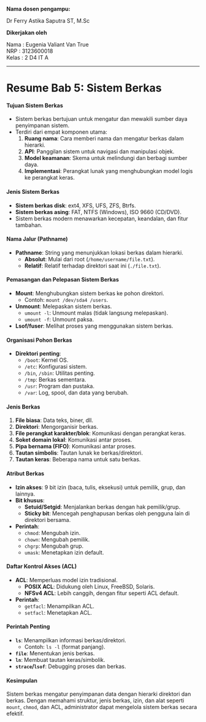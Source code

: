 **Nama dosen pengampu:**

Dr Ferry Astika Saputra ST, M.Sc

**Dikerjakan oleh**

Nama	: Eugenia Valiant Van True  
NRP		: 3123600018  
Kelas	: 2 D4 IT A  

---

# **Resume Bab 5: Sistem Berkas**

#### **Tujuan Sistem Berkas**
- Sistem berkas bertujuan untuk mengatur dan mewakili sumber daya penyimpanan sistem.
- Terdiri dari empat komponen utama:
  1. **Ruang nama**: Cara memberi nama dan mengatur berkas dalam hierarki.
  2. **API**: Panggilan sistem untuk navigasi dan manipulasi objek.
  3. **Model keamanan**: Skema untuk melindungi dan berbagi sumber daya.
  4. **Implementasi**: Perangkat lunak yang menghubungkan model logis ke perangkat keras.

#### **Jenis Sistem Berkas**
- **Sistem berkas disk**: ext4, XFS, UFS, ZFS, Btrfs.
- **Sistem berkas asing**: FAT, NTFS (Windows), ISO 9660 (CD/DVD).
- Sistem berkas modern menawarkan kecepatan, keandalan, dan fitur tambahan.

#### **Nama Jalur (Pathname)**
- **Pathname**: String yang menunjukkan lokasi berkas dalam hierarki.
  - **Absolut**: Mulai dari root (`/home/username/file.txt`).
  - **Relatif**: Relatif terhadap direktori saat ini (`./file.txt`).

#### **Pemasangan dan Pelepasan Sistem Berkas**
- **Mount**: Menghubungkan sistem berkas ke pohon direktori.
  - Contoh: `mount /dev/sda4 /users`.
- **Unmount**: Melepaskan sistem berkas.
  - `umount -l`: Unmount malas (tidak langsung melepaskan).
  - `umount -f`: Unmount paksa.
- **Lsof/fuser**: Melihat proses yang menggunakan sistem berkas.

#### **Organisasi Pohon Berkas**
- **Direktori penting**:
  - `/boot`: Kernel OS.
  - `/etc`: Konfigurasi sistem.
  - `/bin`, `/sbin`: Utilitas penting.
  - `/tmp`: Berkas sementara.
  - `/usr`: Program dan pustaka.
  - `/var`: Log, spool, dan data yang berubah.

#### **Jenis Berkas**
1. **File biasa**: Data teks, biner, dll.
2. **Direktori**: Mengorganisir berkas.
3. **File perangkat karakter/blok**: Komunikasi dengan perangkat keras.
4. **Soket domain lokal**: Komunikasi antar proses.
5. **Pipa bernama (FIFO)**: Komunikasi antar proses.
6. **Tautan simbolis**: Tautan lunak ke berkas/direktori.
7. **Tautan keras**: Beberapa nama untuk satu berkas.

#### **Atribut Berkas**
- **Izin akses**: 9 bit izin (baca, tulis, eksekusi) untuk pemilik, grup, dan lainnya.
- **Bit khusus**:
  - **Setuid/Setgid**: Menjalankan berkas dengan hak pemilik/grup.
  - **Sticky bit**: Mencegah penghapusan berkas oleh pengguna lain di direktori bersama.
- **Perintah**:
  - `chmod`: Mengubah izin.
  - `chown`: Mengubah pemilik.
  - `chgrp`: Mengubah grup.
  - `umask`: Menetapkan izin default.

#### **Daftar Kontrol Akses (ACL)**
- **ACL**: Memperluas model izin tradisional.
  - **POSIX ACL**: Didukung oleh Linux, FreeBSD, Solaris.
  - **NFSv4 ACL**: Lebih canggih, dengan fitur seperti ACL default.
- **Perintah**:
  - `getfacl`: Menampilkan ACL.
  - `setfacl`: Menetapkan ACL.

#### **Perintah Penting**
- **`ls`**: Menampilkan informasi berkas/direktori.
  - Contoh: `ls -l` (format panjang).
- **`file`**: Menentukan jenis berkas.
- **`ln`**: Membuat tautan keras/simbolik.
- **`strace`/`lsof`**: Debugging proses dan berkas.

#### **Kesimpulan**
Sistem berkas mengatur penyimpanan data dengan hierarki direktori dan berkas. Dengan memahami struktur, jenis berkas, izin, dan alat seperti `mount`, `chmod`, dan ACL, administrator dapat mengelola sistem berkas secara efektif.
